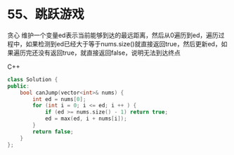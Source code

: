 # 55、跳跃游戏
贪心
维护一个变量ed表示当前能够到达的最远距离，然后从0遍历到ed，遍历过程中，如果检测到ed已经大于等于nums.size()就直接返回true，然后更新ed，如果遍历完还没有返回true，就直接返回false，说明无法到达终点

C++
```cpp
class Solution {
public:
    bool canJump(vector<int>& nums) {
        int ed = nums[0];
        for (int i = 0; i <= ed; i ++ ) {
            if (ed >= nums.size() - 1) return true;
            ed = max(ed, i + nums[i]);
        }
        return false;
    }
};
```
